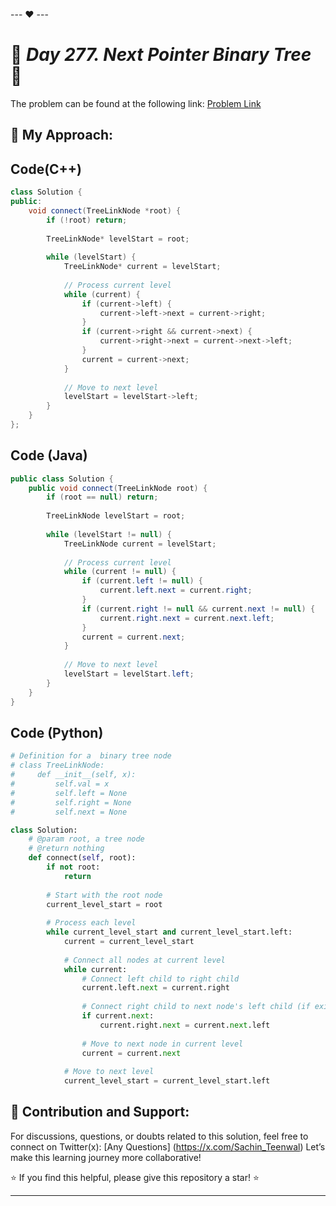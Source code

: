 --- ❤️ ---

# 🚀 _Day 277. Next Pointer Binary Tree_ 🧠


The problem can be found at the following link: [Problem Link](https://www.interviewbit.com/problems/next-pointer-binary-tree/)

## 🎯 **My Approach:**


## Code(C++)
```cpp
class Solution {
public:
    void connect(TreeLinkNode *root) {
        if (!root) return;
        
        TreeLinkNode* levelStart = root;
        
        while (levelStart) {
            TreeLinkNode* current = levelStart;
            
            // Process current level
            while (current) {
                if (current->left) {
                    current->left->next = current->right;
                }
                if (current->right && current->next) {
                    current->right->next = current->next->left;
                }
                current = current->next;
            }
            
            // Move to next level
            levelStart = levelStart->left;
        }
    }
};
```

## Code (Java)

```java
public class Solution {
    public void connect(TreeLinkNode root) {
        if (root == null) return;
        
        TreeLinkNode levelStart = root;
        
        while (levelStart != null) {
            TreeLinkNode current = levelStart;
            
            // Process current level
            while (current != null) {
                if (current.left != null) {
                    current.left.next = current.right;
                }
                if (current.right != null && current.next != null) {
                    current.right.next = current.next.left;
                }
                current = current.next;
            }
            
            // Move to next level
            levelStart = levelStart.left;
        }
    }
}
```

## Code (Python)

```python
# Definition for a  binary tree node
# class TreeLinkNode:
#     def __init__(self, x):
#         self.val = x
#         self.left = None
#         self.right = None
#         self.next = None

class Solution:
    # @param root, a tree node
    # @return nothing
    def connect(self, root):
        if not root:
            return
        
        # Start with the root node
        current_level_start = root
        
        # Process each level
        while current_level_start and current_level_start.left:
            current = current_level_start
            
            # Connect all nodes at current level
            while current:
                # Connect left child to right child
                current.left.next = current.right
                
                # Connect right child to next node's left child (if exists)
                if current.next:
                    current.right.next = current.next.left
                
                # Move to next node in current level
                current = current.next
            
            # Move to next level
            current_level_start = current_level_start.left
```



## 🎯 **Contribution and Support:**

For discussions, questions, or doubts related to this solution, feel free to connect on Twitter(x): [Any Questions] (https://x.com/Sachin_Teenwal) Let’s make this learning journey more collaborative!

⭐ If you find this helpful, please give this repository a star! ⭐

---
